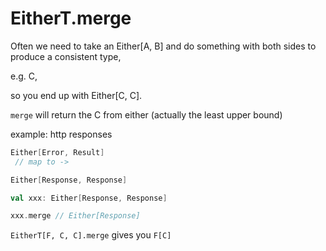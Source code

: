 # EitherT.merge

Often we need to take an Either[A, B] and do something with both sides to produce a consistent type,

e.g. C,

so you end up with Either[C, C].

`merge` will return the C from either (actually the least upper bound)

example: http responses

```scala
Either[Error, Result]
 // map to ->

Either[Response, Response]

val xxx: Either[Response, Response]

xxx.merge // Either[Response]
```

`EitherT[F, C, C].merge` gives you `F[C]`

